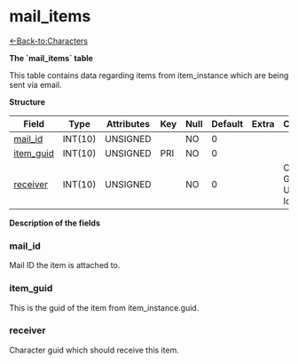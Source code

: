 # mail\_items

[<-Back-to:Characters](database-characters.md)

**The \`mail\_items\` table**

This table contains data regarding items from item\_instance which are being sent via email.

**Structure**

| Field          | Type    | Attributes | Key | Null | Default | Extra | Comment                            |
|----------------|---------|------------|-----|------|---------|-------|------------------------------------|
| [mail_id][1]   | INT(10) | UNSIGNED   |     | NO   | 0       |       |                                    |
| [item_guid][2] | INT(10) | UNSIGNED   | PRI | NO   | 0       |       |                                    |
| [receiver][3]  | INT(10) | UNSIGNED   |     | NO   | 0       |       | Character Global Unique Identifier |

[1]: #mail_id
[2]: #item_guid
[3]: #receiver

**Description of the fields**

### mail\_id

Mail ID the item is attached to.

### item\_guid

This is the guid of the item from item\_instance.guid.

### receiver

Character guid which should receive this item.
